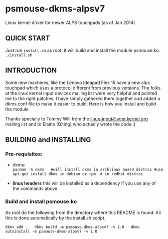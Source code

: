 psmouse-dkms-alpsv7
===================

Linux kernel driver for newer ALPS touchpads (as of Jan 2014)

QUICK START
-----------
Just run `install.sh` as root, it will build and install the module psmouse.ko.
    `./install.sh`


INTRODUCTION
------------

Some new machines, like the Lenovo Ideapad Flex 15 have a new alps touchpad
which uses a protocol different from previous versions. The folks at the 
linux kernel input devices mailing list were very helpful and pointed me 
to the right patches, I have simply gathered them together and added a dkms.conf
file to make it easier to build. Here is how you install and build the module

Thanks specially to Tommy Will from the linux-input@vger.kernel.org mailing list
and to Elaine (Qiting) who actually wrote the code :) 


BUILDING and INSTALLING
-----------------------

### Pre-requisites:

* dkms:  
    `pacman -S dkms   #will install dkms in archlinux based distros
                      #use apt-get install dkms in debian or rpm 
                      # in redhat distros`
    
* __linux headers__      this will be installed as a dependency if you use any
  of the commands above.


### Build and install psmouse.ko

As root do the following from the directory where this README is found:
All this is done automatically by the install.sh script.

`
    dkms add .  
    dkms build -m psmouse-dkms-alpsv7 -v 1.0  
    dkms autoinstall -m psmouse-dkms-alpsv7 -v 1.0  
`
